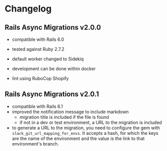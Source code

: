 # Changelog

## Rails Async Migrations v2.0.0

- compatible with Rails 6.0
- tested against Ruby 2.7.2
- default worker changed to Sidekiq

- development can be done within docker
- lint using RuboCop Shopify

## Rails Async Migrations v2.0.1

- compatible with Rails 6.1
- improved the notification message to include markdown
  - migration title is included if the file is found
  - if not in a dev or test environment, a URL to the migration is included
- to generate a URL to the migration, you need to configure the gem with `slack_git_url_mapping_for_envs`. It accepts a hash, for which the keys are the name of the environment and the value is the link to that environment's branch.